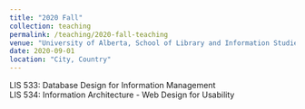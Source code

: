 ```yaml
---
title: "2020 Fall"
collection: teaching
permalink: /teaching/2020-fall-teaching
venue: "University of Alberta, School of Library and Information Studies"
date: 2020-09-01
location: "City, Country"
---
```


LIS 533: Database Design for Information Management  
LIS 534: Information Architecture - Web Design for Usability

